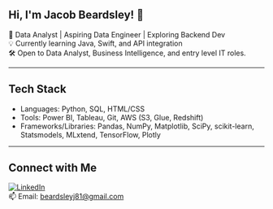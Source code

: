 ## Hi, I'm Jacob Beardsley! 👋

🎯 Data Analyst | Aspiring Data Engineer | Exploring Backend Dev  
💡 Currently learning Java, Swift, and API integration  
🛠️ Open to Data Analyst, Business Intelligence, and entry level IT roles.

---

##  Tech Stack  
- Languages: Python, SQL, HTML/CSS
- Tools: Power BI, Tableau, Git, AWS (S3, Glue, Redshift)
- Frameworks/Libraries: Pandas, NumPy, Matplotlib, SciPy, scikit-learn, Statsmodels, MLxtend, TensorFlow, Plotly

---

## Connect with Me  
[![LinkedIn](https://img.shields.io/badge/LinkedIn-blue?logo=linkedin&logoColor=white)](https://www.linkedin.com/in/jacob-beardsley-50703a177/)  
📫 Email: beardsleyj81@gmail.com



<!--
**Jbeardsley8/Jbeardsley8** is a ✨ _special_ ✨ repository because its `README.md` (this file) appears on your GitHub profile.

Here are some ideas to get you started:

- 🔭 I’m currently working on ...
- 🌱 I’m currently learning ...
- 👯 I’m looking to collaborate on ...
- 🤔 I’m looking for help with ...
- 💬 Ask me about ...
- 📫 How to reach me: ...
- 😄 Pronouns: ...
- ⚡ Fun fact: ...
-->
